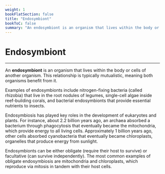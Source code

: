 ```yaml
---
weight: 1
bookFlatSection: false
title: "Endosymbiont"
bookToC: false
summary: "An endosymbiont is an organism that lives within the body or cells of another organism, typically forming a mutualistic relationship, which is a key concept in the endosymbiotic theory of organelle evolution."
---
```


<!--markdownlint-disable MD025 -->

# Endosymbiont

---

An **endosymbiont** is an organism that lives within the body or cells of another organism. This relationship is typically mutualistic, meaning both organisms benefit from it.

Examples of endosymbionts include nitrogen-fixing bacteria (called rhizobia) that live in the root nodules of legumes, single-cell algae inside reef-building corals, and bacterial endosymbionts that provide essential nutrients to insects.

Endosymbiosis has played key roles in the development of eukaryotes and plants. For instance, about 2.2 billion years ago, an archaea absorbed a bacterium through phagocytosis that eventually became the mitochondria, which provide energy to all living cells. Approximately 1 billion years ago, other cells absorbed cyanobacteria that eventually became chloroplasts, organelles that produce energy from sunlight.

Endosymbionts can be either obligate (require their host to survive) or facultative (can survive independently). The most common examples of obligate endosymbiosis are mitochondria and chloroplasts, which reproduce via mitosis in tandem with their host cells.
